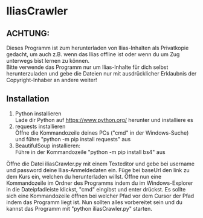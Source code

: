 # IliasCrawler
## ACHTUNG:
Dieses Programm ist zum herunterladen von Ilias-Inhalten als Privatkopie gedacht, um auch z.B. wenn das Ilias offline ist oder wenn du um Zug unterwegs bist lernen zu können.  
Bitte verwende das Programm nur um Ilias-Inhalte für dich selbst herunterzuladen und gebe die Dateien nur mit ausdrücklicher Erklaubnis der Copyright-Inhaber an andere weiter!  
## Installation
1. Python installieren  
  Lade dir Python auf https://www.python.org/ herunter und installiere es
2. requests installieren  
  Öffne die Kommandozeile deines PCs ("cmd" in der Windows-Suche) und führe "python -m pip install requests" aus
3. BeautifulSoup installieren:  
  Führe in der Kommandozeile "python -m pip install bs4" aus

Öffne die Datei iliasCrawler.py mit einem Texteditor und gebe bei username und password deine Ilias-Anmeldedaten ein. Füge bei baseUrl den link zu dem Kurs ein, welchen du herunterladen willst.
Öffne nun eine Kommandozeile im Ordner des Programms indem du im Windows-Explorer in die Dateipfadleiste klickst, "cmd" eingibst und enter drückst.
Es sollte sich eine Kommandozeile öffnen bei welcher Pfad vor dem Cursor der Pfad indem das Programm liegt ist.
Nun sollten alles vorbereitet sein und du kannst das Programm mit "python iliasCrawler.py" starten.
